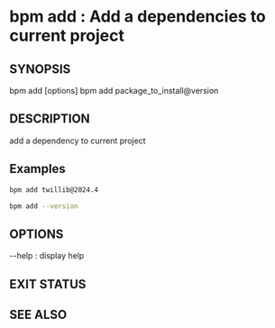 # bpm add : Add a dependencies to current project

## SYNOPSIS

bpm add [options]
bpm add package_to_install@version

## DESCRIPTION

add a dependency to current project

## Examples

```bash
bpm add twillib@2024.4
```

```bash
bpm add --version
```


## OPTIONS

--help : display help

## EXIT STATUS

## SEE ALSO
